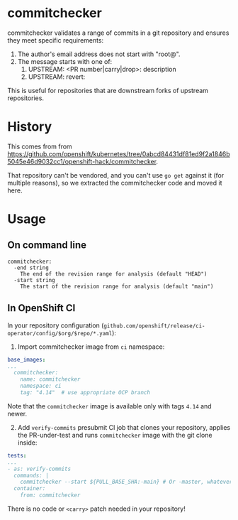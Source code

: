 # commitchecker

commitchecker validates a range of commits in a git repository and ensures they meet specific requirements:

1. The author's email address does not start with "root@".
2. The message starts with one of:
   1. UPSTREAM: <PR number|carry|drop>: description
   2. UPSTREAM: revert: <normal upstream format>

This is useful for repositories that are downstream forks of upstream repositories.

# History

This comes from
from https://github.com/openshift/kubernetes/tree/0abcd84431df81ed9f2a1846b5045e46d9032cc1/openshift-hack/commitchecker.

That repository can't be vendored, and you can't use `go get` against it (for multiple reasons), so we extracted the
commitchecker code and moved it here.

# Usage

## On command line

```
commitchecker:
  -end string
	The end of the revision range for analysis (default "HEAD")
  -start string
	The start of the revision range for analysis (default "main")
```

## In OpenShift CI

In your repository configuration (`github.com/openshift/release/ci-operator/config/$org/$repo/*.yaml`):

1. Import commitchecker image from `ci` namespace:

```yaml
base_images:
...
  commitchecker:
    name: commitchecker
    namespace: ci
    tag: "4.14"  # use appropriate OCP branch
```

Note that the `commitchecker` image is available only with tags `4.14` and newer.

2. Add `verify-commits` presubmit CI job that clones your repository, applies the PR-under-test and runs `commitchecker` image with the git clone inside:

```yaml
tests:
...
- as: verify-commits
  commands: |
    commitchecker --start ${PULL_BASE_SHA:-main} # Or -master, whatever is the main branch of your repo
  container:
    from: commitchecker
```

There is no code or `<carry>` patch needed in your repository!
